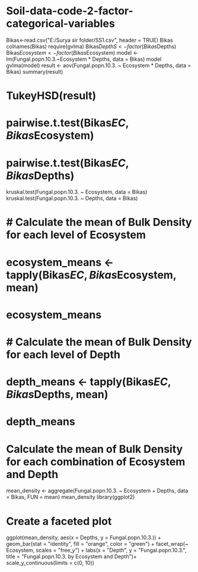 # Soil-data-code-2-factor-categorical-variables
Bikas<-read.csv("E:/Surya sir folder/SS1.csv", header = TRUE)
Bikas
colnames(Bikas)
require(gvlma)
Bikas$DepthS <- factor(Bikas$Depths)
Bikas$Ecosystem <- factor(Bikas$Ecosystem)
model <- lm(Fungal.popn.10.3.~Ecosystem * Depths, data = Bikas)
model
gvlma(model)
result <- aov(Fungal.popn.10.3. ~ Ecosystem * Depths, data = Bikas)
summary(result)
# TukeyHSD(result)
# pairwise.t.test(Bikas$EC, Bikas$Ecosystem)
# pairwise.t.test(Bikas$EC, Bikas$Depths)
kruskal.test(Fungal.popn.10.3. ~ Ecosystem, data = Bikas)
kruskal.test(Fungal.popn.10.3. ~ Depths, data =  Bikas)

# # Calculate the mean of Bulk Density for each level of Ecosystem
# ecosystem_means <- tapply(Bikas$EC, Bikas$Ecosystem, mean)
# ecosystem_means
# # Calculate the mean of Bulk Density for each level of Depth
# depth_means <- tapply(Bikas$EC, Bikas$Depths, mean)
# depth_means
# Calculate the mean of Bulk Density for each combination of Ecosystem and Depth
mean_density <- aggregate(Fungal.popn.10.3. ~ Ecosystem + Depths, data = Bikas, FUN = mean)
mean_density
library(ggplot2)

# Create a faceted plot
ggplot(mean_density, aes(x = Depths, y = Fungal.popn.10.3.)) +
  geom_bar(stat = "identity", fill = "orange", color = "green") +
  facet_wrap(~ Ecosystem, scales = "free_y") +
  labs(x = "Depth", y = "Fungal.popn.10.3.", title = "Fungal.popn.10.3. by Ecosystem and Depth")+
  scale_y_continuous(limits = c(0, 10))
